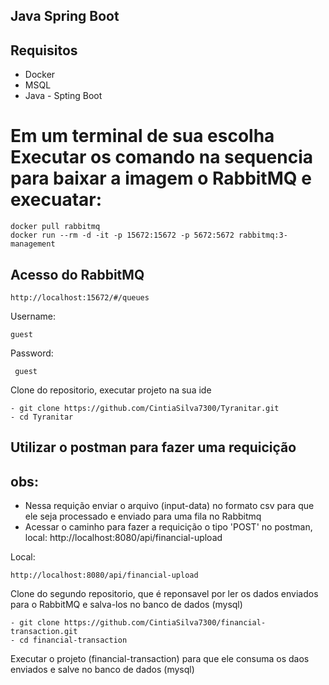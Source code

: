## Java Spring Boot

## Requisitos

* Docker
* MSQL
* Java - Spting Boot

# Em um terminal de sua escolha Executar os comando na sequencia para baixar a imagem o RabbitMQ e execuatar:

```
docker pull rabbitmq
docker run --rm -d -it -p 15672:15672 -p 5672:5672 rabbitmq:3-management
```
## Acesso do RabbitMQ

```
http://localhost:15672/#/queues
```
Username: 
```
guest
```
Password:
```
 guest
```

Clone do repositorio, executar projeto na sua ide

```
- git clone https://github.com/CintiaSilva7300/Tyranitar.git
- cd Tyranitar
```

## Utilizar o postman para fazer uma requicição 

## obs: 
* Nessa requição enviar o arquivo (input-data) no formato csv para que ele seja processado e enviado para uma fila no Rabbitmq
* Acessar o caminho para fazer a requicição o tipo 'POST' no postman, local: http://localhost:8080/api/financial-upload

Local:
```
http://localhost:8080/api/financial-upload
```

Clone do segundo repositorio, que é reponsavel por ler os dados enviados para o RabbitMQ e salva-los no banco de dados (mysql)

```
- git clone https://github.com/CintiaSilva7300/financial-transaction.git
- cd financial-transaction
```

Executar o projeto (financial-transaction) para que ele consuma os daos enviados e salve no banco de dados (mysql)
